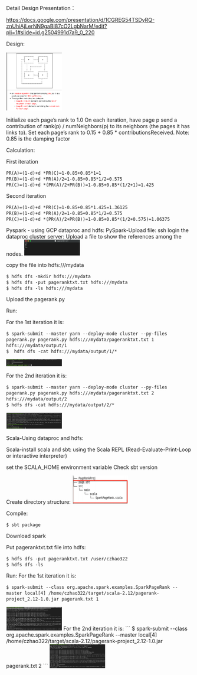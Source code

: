 Detail Design Presentation：

https://docs.google.com/presentation/d/1CGREG54TSDyRQ-znUhiAjLerNN9gaBI87cO2LgbNarM/edit?pli=1#slide=id.g2504991d7a9_0_220

Design:

<img src="https://github.com/ceciliazhao1/cloudcomputing/blob/main/spark/pagerank/img/4.png" width=30% height =30%>

Initialize each page’s rank to 1.0
On each iteration, have page p send a contribution of rank(p) / numNeighbors(p) to its neighbors (the pages it has links to).
Set each page’s rank to 0.15 + 0.85 * contributionsReceived.
Note:
0.85 is the damping factor

Calculation:

First iteration
```
PR(A)=(1-d)+d *PR(C)=1-0.85+0.85*1=1
PR(B)=(1-d)+d *PR(A)/2=1-0.85+0.85*1/2=0.575
PR(C)=(1-d)+d *(PR(A)/2+PR(B))=1-0.85+0.85*(1/2+1)=1.425
```
Second iteration
```
PR(A)=(1-d)+d *PR(C)=1-0.85+0.85*1.425=1.36125
PR(B)=(1-d)+d *PR(A)/2=1-0.85+0.85*1/2=0.575
PR(C)=(1-d)+d *(PR(A)/2+PR(B))=1-0.85+0.85*(1/2+0.575)=1.06375
```

Pyspark - using GCP dataproc and hdfs:
PySpark-Upload file:
ssh login the dataproc cluster server:
Upload a file to show the references among the nodes.
<img src="https://github.com/ceciliazhao1/cloudcomputing/blob/main/spark/pagerank/img/5.png" width=30% height =30%>

copy the file into hdfs:///mydata
```
$ hdfs dfs -mkdir hdfs:///mydata
$ hdfs dfs -put pageranktxt.txt hdfs:///mydata
$ hdfs dfs -ls hdfs:///mydata
```
Upload the pagerank.py

Run:

For the 1st iteration it is:
```
$ spark-submit --master yarn --deploy-mode cluster --py-files pagerank.py pagerank.py hdfs:///mydata/pageranktxt.txt 1 hdfs:///mydata/output/1
$  hdfs dfs -cat hdfs:///mydata/output/1/*
```
<img src="https://github.com/ceciliazhao1/cloudcomputing/blob/main/spark/pagerank/img/7.png" width=30% height =30%>

For the 2nd iteration it is:
```
$ spark-submit --master yarn --deploy-mode cluster --py-files pagerank.py pagerank.py hdfs:///mydata/pageranktxt.txt 2 hdfs:///mydata/output/2
$ hdfs dfs -cat hdfs:///mydata/output/2/*
```
<img src="https://github.com/ceciliazhao1/cloudcomputing/blob/main/spark/pagerank/img/6.png" width=30% height =30%>


Scala-Using dataproc and hdfs:

Scala-install scala and sbt:
using the Scala REPL (Read-Evaluate-Print-Loop or interactive interpreter)

set the SCALA_HOME environment variable
Check sbt version

Create directory structure:
<img src="https://github.com/ceciliazhao1/cloudcomputing/blob/main/spark/pagerank/img/3.png" width=30% height =30%>

Compile:
```
$ sbt package
```
Download spark

Put pageranktxt.txt file into hdfs:
```
$ hdfs dfs -put pageranktxt.txt /user/czhao322
$ hdfs dfs -ls
```
Run:
For the 1st iteration it is:
```
$ spark-submit --class org.apache.spark.examples.SparkPageRank --master local[4] /home/czhao322/target/scala-2.12/pagerank-project_2.12-1.0.jar pagerank.txt 1
```
<img src="https://github.com/ceciliazhao1/cloudcomputing/blob/main/spark/pagerank/img/8.png" width=30% height =30%>
For the 2nd iteration it is:
```
$ spark-submit --class org.apache.spark.examples.SparkPageRank --master local[4] /home/czhao322/target/scala-2.12/pagerank-project_2.12-1.0.jar pagerank.txt 2
```
<img src="https://github.com/ceciliazhao1/cloudcomputing/blob/main/spark/pagerank/img/9.png" width=30% height =30%>






